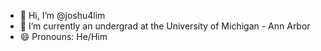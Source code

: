 - 👋 Hi, I’m @joshu4lim
- 🌱 I’m currently an undergrad at the University of Michigan - Ann Arbor
- 😄 Pronouns: He/Him

<!---
joshu4lim/joshu4lim is a ✨ special ✨ repository because its `README.md` (this file) appears on your GitHub profile.
You can click the Preview link to take a look at your changes.
--->
